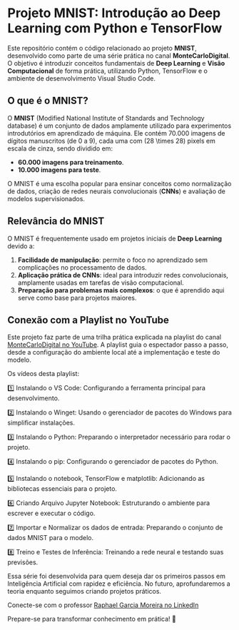 # Projeto MNIST: Introdução ao Deep Learning com Python e TensorFlow

Este repositório contém o código relacionado ao projeto **MNIST**, desenvolvido como parte de uma série prática no canal **MonteCarloDigital**. O objetivo é introduzir conceitos fundamentais de **Deep Learning** e **Visão Computacional** de forma prática, utilizando Python, TensorFlow e o ambiente de desenvolvimento Visual Studio Code.

## O que é o MNIST?

O **MNIST** (Modified National Institute of Standards and Technology database) é um conjunto de dados amplamente utilizado para experimentos introdutórios em aprendizado de máquina. Ele contém 70.000 imagens de dígitos manuscritos (de 0 a 9), cada uma com \(28 \times 28\) pixels em escala de cinza, sendo dividido em:
- **60.000 imagens para treinamento**.
- **10.000 imagens para teste**.

O MNIST é uma escolha popular para ensinar conceitos como normalização de dados, criação de redes neurais convolucionais (**CNNs**) e avaliação de modelos supervisionados.

## Relevância do MNIST

O MNIST é frequentemente usado em projetos iniciais de **Deep Learning** devido a:
1. **Facilidade de manipulação**: permite o foco no aprendizado sem complicações no processamento de dados.
2. **Aplicação prática de CNNs**: ideal para introduzir redes convolucionais, amplamente usadas em tarefas de visão computacional.
3. **Preparação para problemas mais complexos**: o que é aprendido aqui serve como base para projetos maiores.

## Conexão com a Playlist no YouTube

Este projeto faz parte de uma trilha prática explicada na playlist do canal [MonteCarloDigital no YouTube](https://youtube.com/playlist?list=PLEQcn1oRilpOeOJvf8VgEf4qGd4U2GD1S&si=Anbqu8wB80j22VHY). A playlist guia o espectador passo a passo, desde a configuração do ambiente local até a implementação e teste do modelo.

Os vídeos desta playlist:

1️⃣ Instalando o VS Code: Configurando a ferramenta principal para desenvolvimento.

2️⃣ Instalando o Winget: Usando o gerenciador de pacotes do Windows para simplificar instalações.

3️⃣ Instalando o Python: Preparando o interpretador necessário para rodar o projeto.

4️⃣ Instalando o pip: Configurando o gerenciador de pacotes do Python.

5️⃣ Instalando o notebook, TensorFlow e matplotlib: Adicionando as bibliotecas essenciais para o projeto.

6️⃣ Criando Arquivo Jupyter Notebook: Estruturando o ambiente para escrever e executar o código.

7️⃣ Importar e Normalizar os dados de entrada: Preparando o conjunto de dados MNIST para o modelo.

8️⃣ Treino e Testes de Inferência: Treinando a rede neural e testando suas previsões.

Essa série foi desenvolvida para quem deseja dar os primeiros passos em Inteligência Artificial com rapidez e eficiência. No futuro, aprofundaremos a teoria enquanto seguimos criando projetos práticos.

Conecte-se com o professor [Raphael Garcia Moreira no LinkedIn](linkedin.com/in/raphaelgarciamoreira)

Prepare-se para transformar conhecimento em prática! 🚀
